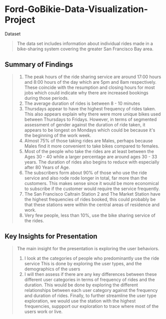 # Ford-GoBikie-Data-Visualization-Project
Dataset

> The data set includes information about individual rides made in a bike-sharing system covering the greater San Francisco Bay area.

## Summary of Findings

> 1. The peak hours of the ride sharing service are around 17:00 hours and 8:00 hours of the day which are 5pm and 8am respectively. These coincide with the resumption and closing hours for most jobs which could indicate why there are increased bookings during those periods.
> 2. The average duration of rides is between 8 - 10 minutes
> 3. Thursdays appear to have the highest frequency of rides taken. This also appears explain why there were more unique bikes used between Thursdays to Fridays.
However, in terms of segmented assessment of gender against the duration of ride taken, it appears to be longest on Mondays which could be because it's the beginning of the work week.
> 4. Almost 75% of those taking rides are Males, perhaps because Males find it more convenient to take bikes compared to females.
> 5. Most of the people who take the rides are at least between the Ages 30 - 40 while a larger percentage are around ages 30 - 33 years. The duration of rides also begins to reduce with especially after 80 Years of Age.
> 6. The subscribers form about 90% of those who use the ride service and also rode rode longer in total, far more than the customers. This makes sense since it would be more economical to subscribe if the customer would require the service frequently.
> 7. The San Francisco Caltrain Station 2 and The Market Station have the highest frequencies of rides booked, this could probably be that these stations were within the central areas of residence and work.
> 8. Very few people, less than 10%, use the bike sharing service of the rides.

## Key Insights for Presentation

> The main insight for the presentation is exploring the user behaviors.
> 1. I look at the categories of people who predominantly use the ride service
> This is done by exploring the user types, and the demographics of the users
> 2. I will then assess if there are any key differences between these different user categories in terms of frequency of rides and the duration.
> This would be done by exploring the different relationships between each user category against the frequency and duration of rides.
> Finally, to further streamline the user type exploration, we would use the station with the highest frequencies, suppport our exploration to trace where most of the users work or live.
